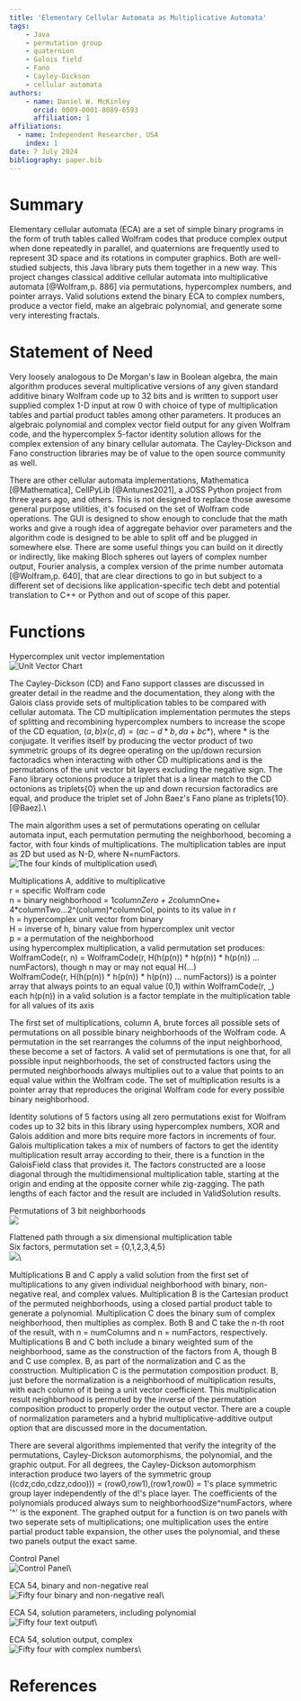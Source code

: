 ```yaml
---
title: 'Elementary Cellular Automata as Multiplicative Automata'
tags:
    - Java
    - permutation group
    - quaternion
    - Galois field
    - Fano
    - Cayley-Dickson
    - cellular automata
authors:
    - name: Daniel W. McKinley
      orcid: 0009-0001-8089-6593
      affiliation: 1
affiliations:
  - name: Independent Researcher, USA
    index: 1
date: 7 July 2024
bibliography: paper.bib
---
```


# Summary

Elementary cellular automata (ECA) are a set of simple binary programs in the form of truth tables called Wolfram codes that produce complex output when done repeatedly in parallel, and quaternions are frequently used to represent 3D space and its rotations in computer graphics. Both are well-studied subjects, this Java library puts them together in a new way. This project changes classical additive cellular automata into multiplicative automata [@Wolfram,p. 886] via permutations, hypercomplex numbers, and pointer arrays. Valid solutions extend the binary ECA to complex numbers, produce a vector field, make an algebraic polynomial, and generate some very interesting fractals. 

# Statement of Need

 Very loosely analogous to De Morgan's law in Boolean algebra, the main algorithm produces several multiplicative versions of any given standard additive binary Wolfram code up to 32 bits and is written to support user supplied complex 1-D input at row 0 with choice of type of multiplication tables and partial product tables among other parameters. It produces an algebraic polynomial and complex vector field output for any given Wolfram code, and the hypercomplex 5-factor identity solution allows for the complex extension of any binary cellular automata.  The Cayley-Dickson and Fano construction libraries may be of value to the open source community as well. 

There are other cellular automata implementations, Mathematica [@Mathematica], CellPyLib [@Antunes2021], a JOSS Python project from three years ago, and others. This is not designed to replace those awesome general purpose utilities, it's focused on the set of Wolfram code operations. The GUI is designed to show enough to conclude that the math works and give a rough idea of aggregate behavior over parameters and the algorithm code is designed to be able to split off and be plugged in somewhere else. There are some useful things you can build on it directly or indirectly, like making Bloch spheres out layers of complex number output, Fourier analysis, a complex version of the prime number automata [@Wolfram,p. 640], that are clear directions to go in but subject to a different set of decisions like application-specific tech debt and potential translation to C++ or Python and out of scope of this paper.

# Functions

Hypercomplex unit vector implementation\
![Unit Vector Chart](unitVectorChart.jpg)

The Cayley-Dickson (CD) and Fano support classes are discussed in greater detail in the readme and the documentation, they along with the Galois class provide sets of multiplication tables to be compared with cellular automata. The CD multiplication implementation permutes the steps of splitting and recombining hypercomplex numbers to increase the scope of the CD equation, $(a,b)x(c,d)=(ac-d*b,da+bc*)$, where * is the conjugate. It verifies itself by producing the vector product of two symmetric groups of its degree operating on the up/down recursion factoradics when interacting with other CD multiplications and is the permutations of the unit vector bit layers excluding the negative sign. The Fano library octonions produce a triplet that is a linear match to the CD octonions as triplets{0} when the up and down recursion factoradics are equal, and produce the triplet set of John Baez's Fano plane as triplets{10}. [@Baez].\

The main algorithm uses a set of permutations operating on cellular automata input, each permutation permuting the neighborhood, becoming a factor, with four kinds of multiplications. The multiplication tables are input as 2D but used as N-D, where N=numFactors.\
![The four kinds of multiplication used](MultiplicationsDiagram.jpg)\

Multiplications A, additive to multiplicative\
r = specific Wolfram code\
n = binary neighborhood = 1*columnZero + 2*columnOne+ 4*columnTwo...2^(column)*columnCol, points to its value in r\
h = hypercomplex unit vector from binary\
H = inverse of h, binary value from hypercomplex unit vector\
p = a permutation of the neighborhood\
using hypercomplex multiplication, a valid permutation set produces:\
WolframCode(r, n) = WolframCode(r,  H(h(p(n)) * h(p(n)) * h(p(n)) ... numFactors), though n may or may not equal H(...)\
WolframCode(r, H(h(p(n)) * h(p(n)) * h(p(n)) ... numFactors)) is a pointer array that always points to an equal value (0,1) within WolframCode(r, _)\
each h(p(n)) in a valid solution is a factor template in the multiplication table for all values of its axis

The first set of multiplications, column A, brute forces all possible sets of permutations on all possible binary neighborhoods of the Wolfram code. A permutation in the set rearranges the columns of the input neighborhood, these become a set of factors.  A valid set of permutations is one that, for all possible input neighborhoods, the set of constructed factors using the permuted neighborhoods always multiplies out to a value that points to an equal value within the Wolfram code. The set of multiplication results is a pointer array that reproduces the original Wolfram code for every possible binary neighborhood. 

Identity solutions of 5 factors using all zero permutations exist for Wolfram codes up to 32 bits in this library using hypercomplex numbers, XOR and Galois addition and more bits require more factors in increments of four. Galois multiplication takes a mix of numbers of factors to get the identity multiplication result array according to their, there is a function in the GaloisField class that provides it. The factors constructed are a loose diagonal through the multidimensional multiplication table, starting at the origin and ending at the opposite corner while zig-zagging. The path lengths of each factor and the result are included in ValidSolution results.

Permutations of 3 bit neighborhoods\
![](bitPermutations.jpg)

Flattened path through a six dimensional multiplication table\
Six factors, permutation set = {0,1,2,3,4,5}\
![](flattenedSixCube.jpg)\

Multiplications B and C apply a valid solution from the first set of multiplications to any given individual neighborhood with binary, non-negative real, and complex values. Multiplication B is the Cartesian product of the permuted neighborhoods, using a closed partial product table to generate a polynomial. Multiplication C does the binary sum of complex neighborhood, then multiplies as complex. Both B and C take the n-th root of the result, with n = numColumns and n = numFactors, respectively. Multiplications B and C both include a binary weighted sum of the neighborhood, same as the construction of the factors from A, though B and C use complex. B, as part of the normalization and C as the construction. Multiplication C is the permutation composition product. B, just before the normalization is a neighborhood of multiplication results, with each column of it being a unit vector coefficient. This multiplication result neighborhood is permuted by the inverse of the permutation composition product to properly order the output vector. There are a couple of normalization parameters and a hybrid multiplicative-additive output option that are discussed more in the documentation.

There are several algorithms implemented that verify the integrity of the permutations, Cayley-Dickson automorphisms, the polynomial, and the graphic output. For all degrees, the Cayley-Dickson automorphism interaction produce two layers of the symmetric group ((cdz,cdo,cdzz,cdoo))) = (row0,row1),(row1,row0) = 1's place symmetric group layer independently of the d!'s place layer. The coefficients of the polynomials produced always sum to neighborhoodSize^numFactors, where '^' is the exponent. The graphed output for a function is on two panels with two seperate sets of multiplications; one multiplication uses the entire partial product table expansion, the other uses the polynomial, and these two panels output the exact same.

Control Panel\
![Control Panel](ControlPanel.jpg)\

ECA 54, binary and non-negative real\
![Fifty four binary and non-negative real](FiftyFour.jpg)\

ECA 54, solution parameters, including polynomial\
![Fifty four text output](FiftyFourText.jpg)\

ECA 54, solution output, complex\
![Fifty four with complex numbers](FiftyFourComplex.jpg)\

# References